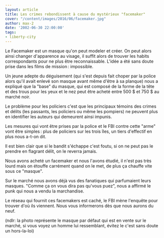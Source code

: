 ```yaml
---
layout: article
title: Les crimes rebondissent à cause du mystérieux "facemaker"
cover: "/content/images/2016/06/facemaker.jpg"
author: max-2
date: '2002-06-30 22:00:00'
tags:
- liberty-city
---
```


Le Facemaker est un masque qu'on peut modeler et créer. On peut alors ainsi changer d'apparence au visage, il suffit alors de trouver les habits correspondants pour ne plus être reconnaissable. L'idée a été sans doute prise dans les films de mission : impossible.

Un jeune adepte du déguisement (qui s'est depuis fait choper par la police alors qu'il avait enlevé son masque avant même d'être à sa planque) nous a expliqué que la "base" du masque, qui est composé de la forme de la tête et des trous pour les yeux et le nez peut être acheté entre 500 $ et 750 $ au marché noir.

Le problème pour les policiers c'est que les principaux témoins des crimes et délits (les passants, les policiers ou même les pompiers) ne peuvent plus en identifier les auteurs qui demeurent ainsi impunis.

Les mesures qui vont être prises par la police et le FBI contre cette "arme" vont être simples : plus de policiers sur les trois îles, un tiers d'effectif en plus nous a-t-on dit.

Il est bien clair que si le bandit s'échappe c'est foutu, si on ne peut pas le prendre en flagrant délit, on le reverra jamais.

Nous avons acheté un facemaker et nous l'avons étudié, il n'est pas très lourd mais on étouffe carrément quand on le met, de plus ça chauffe vite sous ce "masque".

Sur le marché nous avons déjà vus des fanatiques qui parfumaient leurs masques. "Comme ça on vous dira pas qu'vous puez", nous a affirmé le punk qui nous a vendu la marchandise.

Le réseau qui fournit ces facemakers est caché, le FBI mène l'enquête pour trouver d'où ils viennent. Nous vous informerons dès que nous aurons du neuf.

(ndlr: la photo représente le masque par défaut qui est en vente sur le marché, si vous voyez un homme lui ressemblant, évitez le c'est sans doute un hors-la-loi)